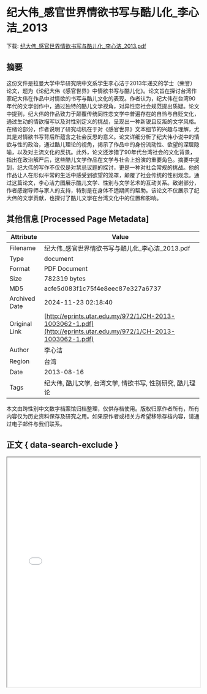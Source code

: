 # 纪大伟_感官世界情欲书写与酷儿化_李心洁_2013

<!-- tcd_download_link -->
下载: [纪大伟_感官世界情欲书写与酷儿化_李心洁_2013.pdf](纪大伟_感官世界情欲书写与酷儿化_李心洁_2013.pdf)
<!-- tcd_download_link_end -->

## 摘要

<!-- tcd_abstract -->
这份文件是拉曼大学中华研究院中文系学生李心洁于2013年递交的学士（荣誉）论文，题为《论纪大伟《感官世界》中情欲书写与酷儿化》。论文旨在探讨台湾作家纪大伟在作品中对情欲的书写与酷儿文化的表现。作者认为，纪大伟在台湾90年代的文学创作中，通过独特的酷儿文学视角，对异性恋社会规范提出质疑。论文中提到，纪大伟的作品致力于颠覆传统同性恋文学中普遍存在的自怜与自贬文化，通过生动的情欲描写以及对性别定义的挑战，呈现出一种新锐且反叛的文学风格。在绪论部分，作者说明了研究动机在于对《感官世界》文本细节的兴趣与理解，尤其是对情欲书写背后所蕴含之社会反思的意义。论文详细分析了纪大伟小说中的情欲与性的政治，通过酷儿理论的视角，揭示了作品中的身份流动性、欲望的深层隐喻，以及对主流文化的反抗。此外，论文还涉猎了90年代台湾社会的文化背景，指出在政治解严后，这些酷儿文学作品在文学与社会上扮演的重要角色。摘要中提到，纪大伟的写作不仅仅是对禁忌议题的探讨，更是一种对社会常规的挑战。他的作品让人在形似平常的生活中感受到欲望的笼罩，颠覆了社会传统的性别观念。通过这篇论文，李心洁力图展示酷儿文学、性别与文学艺术的互动关系。致谢部分，作者感谢导师与家人的支持，特别是在身体不适期间的帮助。该论文不仅展示了纪大伟的文学贡献，也探讨了酷儿文学在台湾文化中的位置和影响。

<!-- tcd_abstract_end -->

## 其他信息 [Processed Page Metadata]

| Attribute       | Value                                  |
|-----------------|----------------------------------------|
| Filename        | 纪大伟_感官世界情欲书写与酷儿化_李心洁_2013.pdf                             |
| Type            | document                                 |
| Format          | PDF Document                               |
| Size            | 782319 bytes                           |
| MD5             | acfe5d083f1c75f4e8eec87e327a6737                                  |
| Archived Date   | 2024-11-23 02:18:40                             |
| Original Link   | [http://eprints.utar.edu.my/972/1/CH-2013-1003062-1.pdf](http://eprints.utar.edu.my/972/1/CH-2013-1003062-1.pdf)                         |
| Author          | 李心洁                               |
| Region          | 台湾                               |
| Date            | 2013-08-16                                 |
| Tags            | 纪大伟, 酷儿文学, 台湾文学, 情欲书写, 性别研究, 酷儿理论                                 |

本文由跨性别中文数字档案馆归档整理，仅供存档使用。版权归原作者所有，所有内容仅为历史资料保存及研究之用。如果原作者或相关方希望移除存档内容，请通过电子邮件与我们联系。

## 正文 { data-search-exclude }

<!-- tcd_main_text -->
<iframe src="../纪大伟_感官世界情欲书写与酷儿化_李心洁_2013.pdf" width="100%" height="600px">
    <p>无法显示PDF，请下载查看。</p>
</iframe>
<!-- tcd_main_text_end -->

